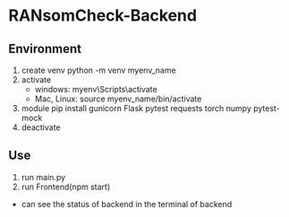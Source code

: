# RANsomCheck-Backend
## Environment
1. create venv
   python -m venv myenv_name
2. activate
   - windows: myenv\Scripts\activate
   - Mac, Linux: source myenv_name/bin/activate
3. module
   pip install gunicorn Flask pytest requests torch numpy pytest-mock
4. deactivate
## Use
1. run main.py
2. run Frontend(npm start)
- can see the status of backend in the terminal of backend
